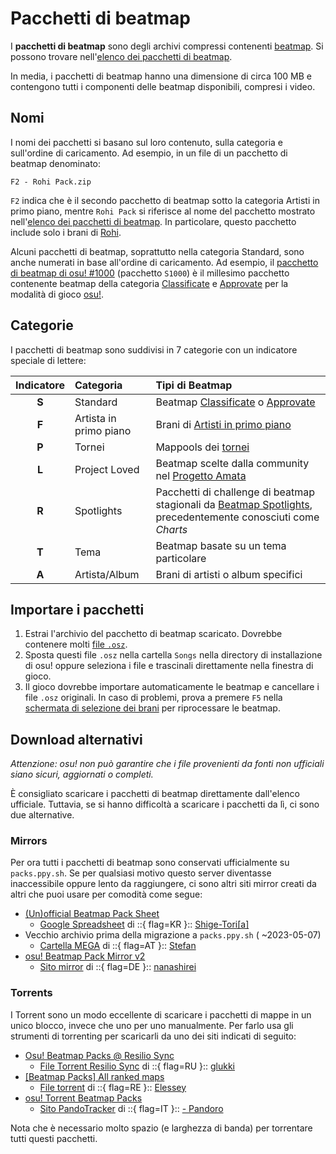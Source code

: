 # Pacchetti di beatmap

I **pacchetti di beatmap** sono degli archivi compressi contenenti [beatmap](/wiki/Beatmap). Si possono trovare nell'[elenco dei pacchetti di beatmap](https://osu.ppy.sh/beatmaps/packs).

In media, i pacchetti di beatmap hanno una dimensione di circa 100 MB e contengono tutti i componenti delle beatmap disponibili, compresi i video.

## Nomi

I nomi dei pacchetti si basano sul loro contenuto, sulla categoria e sull'ordine di caricamento. Ad esempio, in un file di un pacchetto di beatmap denominato:

```
F2 - Rohi Pack.zip
```

`F2` indica che è il secondo pacchetto di beatmap sotto la categoria Artisti in primo piano, mentre `Rohi Pack` si riferisce al nome del pacchetto mostrato nell'[elenco dei pacchetti di beatmap](https://osu.ppy.sh/beatmaps/packs/F2). In particolare, questo pacchetto include solo i brani di [Rohi](https://osu.ppy.sh/beatmaps/artists/82).

Alcuni pacchetti di beatmap, soprattutto nella categoria Standard, sono anche numerati in base all'ordine di caricamento. Ad esempio, il [pacchetto di beatmap di osu! #1000](https://osu.ppy.sh/beatmaps/packs/S1000) (pacchetto `S1000`) è il millesimo pacchetto contenente beatmap della categoria [Classificate](/wiki/Beatmap/Category#ranked) e [Approvate](/wiki/Beatmap/Category#approved) per la modalità di gioco [osu!](/wiki/Game_mode/osu!).

## Categorie

I pacchetti di beatmap sono suddivisi in 7 categorie con un indicatore speciale di lettere:

| Indicatore | Categoria | Tipi di Beatmap |
| :-: | :-- | :-- |
| **S** | Standard | Beatmap [Classificate](/wiki/Beatmap/Category#ranked) o [Approvate]( /wiki/Beatmap/Category#approved) |
| **F** | Artista in primo piano | Brani di [Artisti in primo piano](/wiki/People/Featured_Artists) |
| **P** | Tornei | Mappools dei [tornei](https://osu.ppy.sh/community/tournaments) |
| **L** | Project Loved | Beatmap scelte dalla community nel [Progetto Amata](/wiki/Community/Project_Loved) |
| **R** | Spotlights | Pacchetti di challenge di beatmap stagionali da [Beatmap Spotlights](/wiki/Beatmap_Spotlights), precedentemente conosciuti come *Charts* |
| **T** | Tema | Beatmap basate su un tema particolare |
| **A** | Artista/Album | Brani di artisti o album specifici |

## Importare i pacchetti

1. Estrai l'archivio del pacchetto di beatmap scaricato. Dovrebbe contenere molti [file `.osz`](/wiki/Client/File_formats/osz_(file_format)).
2. Sposta questi file `.osz` nella cartella `Songs` nella directory di installazione di osu! oppure seleziona i file e trascinali direttamente nella finestra di gioco.
3. Il gioco dovrebbe importare automaticamente le beatmap e cancellare i file `.osz` originali. In caso di problemi, prova a premere `F5` nella [schermata di selezione dei brani](/wiki/Client/Interface#song-select) per riprocessare le beatmap.

## Download alternativi

*Attenzione: osu! non può garantire che i file provenienti da fonti non ufficiali siano sicuri, aggiornati o completi.*

È consigliato scaricare i pacchetti di beatmap direttamente dall'elenco ufficiale. Tuttavia, se si hanno difficoltà a scaricare i pacchetti da lì, ci sono due alternative.

### Mirrors

Per ora tutti i pacchetti di beatmap sono conservati ufficialmente su `packs.ppy.sh`. Se per qualsiasi motivo questo server diventasse inaccessibile oppure lento da raggiungere, ci sono altri siti mirror creati da altri che puoi usare per comodità come segue:

- [(Un)official Beatmap Pack Sheet](https://osu.ppy.sh/community/forums/topics/1528191)
  - [Google Spreadsheet](https://docs.google.com/spreadsheets/d/1gcXL9gubcWEKY1X2taxJdBGjFrqEpkNmjHU7LFpcJRo) di ::{ flag=KR }:: [Shige-Tori\[a\]](https://osu.ppy.sh/users/4459449)
- Vecchio archivio prima della migrazione a `packs.ppy.sh` ( ~2023-05-07)
  - [Cartella MEGA](https://mega.nz/folder/Rl4hkKZQ#L1LXE4UgMH00eJF1xqMytw) di ::{ flag=AT }:: [Stefan](https://osu.ppy.sh/users/626907)
- [osu! Beatmap Pack Mirror v2](https://osu.ppy.sh/community/forums/topics/57381)
  - [Sito mirror](http://osu.yas-online.net/) di ::{ flag=DE }:: [nanashirei](https://osu.ppy.sh/users/807630)

### Torrents

I Torrent sono un modo eccellente di scaricare i pacchetti di mappe in un unico blocco, invece che uno per uno manualmente. Per farlo usa gli strumenti di torrenting per scaricarli da uno dei siti indicati di seguito:

- [Osu! Beatmap Packs @ Resilio Sync](https://osu.ppy.sh/community/forums/topics/1255023)
  - [File Torrent Resilio Sync](https://link.resilio.com/#f=osu%21%20Beatmap%20Packs&sz=19E2&t=1&s=JHR4G3EUWCAOAKJT6HITFDGMENTSXU7U&i=CASDYUCU4VP4JUMPRYFZLFZK5EIXANSEE&v=2.7&a=2) di ::{ flag=RU }:: [glukki](https://osu.ppy.sh/users/14285150)
- [[Beatmap Packs] All ranked maps](https://osu.ppy.sh/community/forums/topics/330552)
  - [File torrent](https://drive.google.com/drive/folders/1_iOU-sWjjugD7ww8Jsl1ullihcVXh50F?usp=sharing) di ::{ flag=RE }:: [Elessey](https://osu.ppy.sh/users/4925105)
- [osu! Torrent Beatmap Packs](https://osu.ppy.sh/community/forums/topics/687910)
  - [Sito PandoTracker](https://pandotracker.me) di ::{ flag=IT }:: [- Pandoro](https://osu.ppy.sh/users/2574057)

Nota che è necessario molto spazio (e larghezza di banda) per torrentare tutti questi pacchetti.
